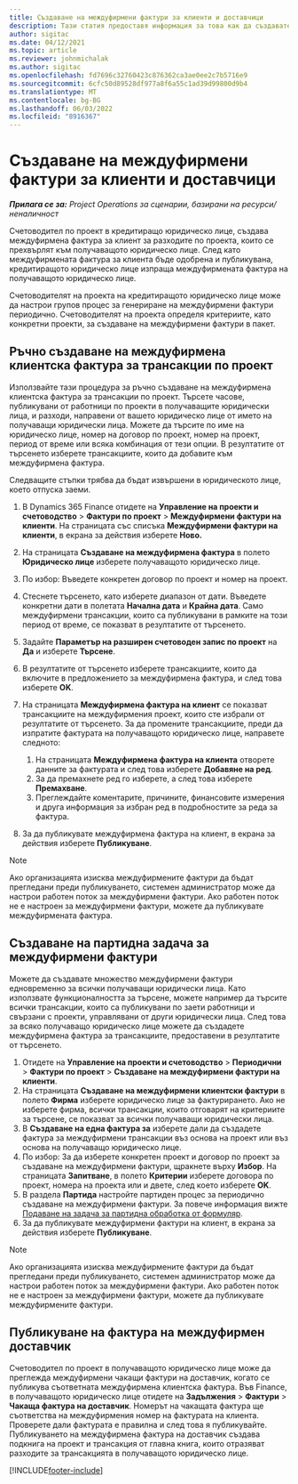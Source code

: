 ```yaml
---
title: Създаване на междуфирмени фактури за клиенти и доставчици
description: Тази статия предоставя информация за това как да създавате междуфирмени фактури за клиенти и доставчици.
author: sigitac
ms.date: 04/12/2021
ms.topic: article
ms.reviewer: johnmichalak
ms.author: sigitac
ms.openlocfilehash: fd7696c32760423c876362ca3ae0ee2c7b5716e9
ms.sourcegitcommit: 6cfc50d89528df977a8f6a55c1ad39d99800d9b4
ms.translationtype: MT
ms.contentlocale: bg-BG
ms.lasthandoff: 06/03/2022
ms.locfileid: "8916367"
---
```

# <a name="create-intercompany-customer-and-vendor-invoices"></a>Създаване на междуфирмени фактури за клиенти и доставчици

_**Прилага се за:** Project Operations за сценарии, базирани на ресурси/неналичност_

Счетоводител по проект в кредитиращо юридическо лице, създава междуфирмена фактура за клиент за разходите по проекта, които се прехвърлят към получаващото юридическо лице. След като междуфирмената фактура за клиента бъде одобрена и публикувана, кредитиращото юридическо лице изпраща междуфирмената фактура на получаващото юридическо лице.

Счетоводителят на проекта на кредитиращото юридическо лице може да настрои групов процес за генериране на междуфирмени фактури периодично. Счетоводителят на проекта определя критериите, като конкретни проекти, за създаване на междуфирмени фактури в пакет.

## <a name="manually-create-an-intercompany-customer-invoice-for-project-transactions"></a>Ръчно създаване на междуфирмена клиентска фактура за трансакции по проект 

Използвайте тази процедура за ръчно създаване на междуфирмена клиентска фактура за трансакции по проект. Търсете часове, публикувани от работници по проекти в получаващите юридически лица, и разходи, направени от вашето юридическо лице от името на получаващи юридически лица. Можете да търсите по име на юридическо лице, номер на договор по проект, номер на проект, период от време или всяка комбинация от тези опции. В резултатите от търсенето изберете трансакциите, които да добавите към междуфирмена фактура. 

Следващите стъпки трябва да бъдат извършени в юридическото лице, което отпуска заеми. 

1. В Dynamics 365 Finance отидете на **Управление на проекти и счетоводство** > **Фактури по проект** > **Междуфирмени фактури на клиенти**. На страницата със списъка **Междуфирмени фактури на клиенти**, в екрана за действия изберете **Ново.**
2. На страницата **Създаване на междуфирмена фактура** в полето **Юридическо лице** изберете получаващото юридическо лице.
3. По избор: Въведете конкретен договор по проект и номер на проект.
4. Стеснете търсенето, като изберете диапазон от дати. Въведете конкретни дати в полетата **Начална дата** и **Крайна дата**. Само междуфирмени трансакции, които са публикувани в рамките на този период от време, се показват в резултатите от търсенето.
5. Задайте **Параметър на разширен счетоводен запис по проект** на **Да** и изберете **Търсене**.
6. В резултатите от търсенето изберете трансакциите, които да включите в предложението за междуфирмена фактура, и след това изберете **OK**.
7. На страницата **Междуфирмена фактура на клиент** се показват трансакциите на междуфирмения проект, които сте избрали от резултатите от търсенето. За да промените трансакциите, преди да изпратите фактурата на получаващото юридическо лице, направете следното:
  
    1. На страницата **Междуфирмена фактура на клиента** отворете данните за фактурата и след това изберете **Добавяне на ред**.
    2. За да премахнете ред го изберете, а след това изберете **Премахване**.
    3. Преглеждайте коментарите, причините, финансовите измерения и друга информация за избран ред в подробностите за реда за фактура.
    
8. За да публикувате междуфирмена фактура на клиент, в екрана за действия изберете **Публикуване**.

> [!NOTE]
> Ако организацията изисква междуфирмените фактури да бъдат прегледани преди публикуването, системен администратор може да настрои работен поток за междуфирмени фактури. Ако работен поток не е настроен за междуфирмени фактури, можете да публикувате междуфирмената фактура.

## <a name="create-a-batch-job-for-intercompany-invoices"></a>Създаване на партидна задача за междуфирмени фактури

Можете да създавате множество междуфирмени фактури едновременно за всички получаващи юридически лица. Като използвате функционалността за търсене, можете например да търсите всички трансакции, които са публикувани по заети работници и свързани с проекти, управлявани от други юридически лица. След това за всяко получаващо юридическо лице можете да създадете междуфирмена фактура за трансакциите, предоставени в резултатите от търсенето.

1. Отидете на **Управление на проекти и счетоводство** > **Периодични** > **Фактури по проект** > **Създаване на междуфирмени фактури на клиенти**.
2. На страницата **Създаване на междуфирмени клиентски фактури** в полето **Фирма** изберете юридическо лице за фактурирането. Ако не изберете фирма, всички трансакции, които отговарят на критериите за търсене, се показват за всички получаващи юридически лица.
3. В **Създаване на една фактура за** изберете дали да създадете фактура за междуфирмени трансакции въз основа на проект или въз основа на получаващо юридическо лице.
4. По избор: За да изберете конкретен проект и договор по проект за създаване на междуфирмени фактури, щракнете върху **Избор**. На страницата **Запитване**, в полето **Критерии** изберете договора по проект, номера на проекта или и двете, след което изберете **OK**.
5. В раздела **Партида** настройте партиден процес за периодично създаване на междуфирмени фактури. За повече информация вижте [Подаване на задача за партидна обработка от формуляр](/dynamicsax-2012/appuser-itpro/submit-a-batch-processing-job-from-a-form).
6. За да публикувате междуфирмени фактури на клиент, в екрана за действия изберете **Публикуване**.

> [!NOTE]
> Ако организацията изисква междуфирмените фактури да бъдат прегледани преди публикуването, системен администратор може да настрои работен поток за междуфирмени фактури. Ако работен поток не е настроен за междуфирмени фактури, можете да публикувате междуфирмените фактури.

## <a name="post-the-intercompany-vendor-invoice"></a>Публикуване на фактура на междуфирмен доставчик

Счетоводител по проект в получаващото юридическо лице може да преглежда междуфирмени чакащи фактури на доставчик, когато се публикува съответната междуфирмена клиентска фактура. Във Finance, в получаващото юридическо лице отидете на **Задължения** > **Фактури** > **Чакаща фактура на доставчик**. Номерът на чакащата фактура ще съответства на междуфирмения номер на фактурата на клиента. Проверете дали фактурата е правилна и след това я публикувайте. Публикуването на междуфирмена фактура на доставчик създава подкнига на проект и трансакция от главна книга, които отразяват разходите за трансакцията в получаващото юридическо лице.


[!INCLUDE[footer-include](../includes/footer-banner.md)]
